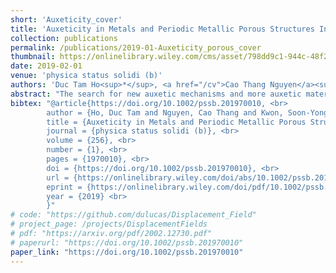 ```yaml
---
short: 'Auxeticity_cover'
title: 'Auxeticity in Metals and Periodic Metallic Porous Structures Induced by Elastic Instabilities (Phys. Status Solidi B 1/2019)'
collection: publications
permalink: /publications/2019-01-Auxeticity_porous_cover
thumbnail: https://onlinelibrary.wiley.com/cms/asset/798dd9c1-944c-48f2-8535-d78a2ecc633e/pssb201970010-blkfxd-0001-m.jpg
date: 2019-02-01
venue: 'physica status solidi (b)'
authors: 'Duc Tam Ho<sup>*</sup>, <a href="/cv">Cao Thang Nguyen</a><sup>*</sup>,  Soon-Yong Kwon, Sung Youb Kim <br> <small><i>* equal contribution.</i></small>'
abstract: "The search for new auxetic mechanisms and more auxetic materials are two important research directions in the study of auxeticity. It is well known that instabilities are usually regarded as deleterious phenomena and thus their prevention is needed. However, the work of Sung Youb Kim and his research group (article no. 1800122) shows that some elastic instabilities act as mechanisms for auxeticity in several metals and periodic metallic porous structures. The upper part of the cover figure shows that the Born–Hill's elastic instability, i.e., an elastic material instability, causes a phase transformation leading to auxeticity in a facecentered cubic metal. The lower part of the figure describes another elastic instability, i.e., buckling of the microstructure of a periodic metallic porous structure, that induces a pattern transformation causing auxeticity in the structure. Details of relevant numerical results can be found in the article."
bibtex: "@article{https://doi.org/10.1002/pssb.201970010, <br>
        author = {Ho, Duc Tam and Nguyen, Cao Thang and Kwon, Soon-Yong and Kim, Sung Youb}, <br>
        title = {Auxeticity in Metals and Periodic Metallic Porous Structures Induced by Elastic Instabilities (Phys. Status Solidi B 1/2019)}, <br>
        journal = {physica status solidi (b)}, <br>
        volume = {256}, <br>
        number = {1}, <br>
        pages = {1970010}, <br>
        doi = {https://doi.org/10.1002/pssb.201970010}, <br>
        url = {https://onlinelibrary.wiley.com/doi/abs/10.1002/pssb.201970010}, <br>
        eprint = {https://onlinelibrary.wiley.com/doi/pdf/10.1002/pssb.201970010}, <br>
        year = {2019} <br>
        }" 
# code: "https://github.com/dulucas/Displacement_Field"
# project_page: /projects/DisplacementFields
# pdf: "https://arxiv.org/pdf/2002.12730.pdf"
# paperurl: "https://doi.org/10.1002/pssb.201970010"
paper_link: "https://doi.org/10.1002/pssb.201970010"
---
```


<!-- Full text at [publisher](https://doi.org/10.1002/pssb.201970010) -->
